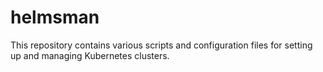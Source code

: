 # helmsman
This repository contains various scripts and configuration files for setting up and managing Kubernetes clusters.


